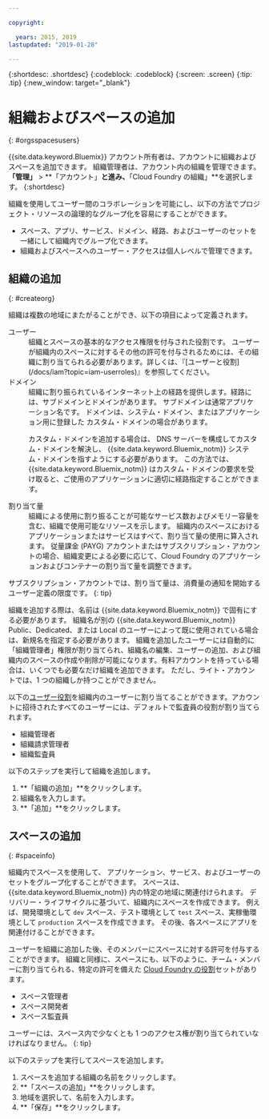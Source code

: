 ```yaml
---

copyright:

  years: 2015, 2019
lastupdated: "2019-01-28"

---
```


{:shortdesc: .shortdesc}
{:codeblock: .codeblock}
{:screen: .screen}
{:tip: .tip}
{:new_window: target="_blank"}

# 組織およびスペースの追加
{: #orgsspacesusers}

{{site.data.keyword.Bluemix}} アカウント所有者は、アカウントに組織およびスペースを追加できます。 組織管理者は、アカウント内の組織を管理できます。 **「管理」** > **「アカウント」**と進み、**「Cloud Foundry の組織」**を選択します。
{:shortdesc}

組織を使用してユーザー間のコラボレーションを可能にし、以下の方法でプロジェクト・リソースの論理的なグループ化を容易にすることができます。

   * スペース、アプリ、サービス、ドメイン、経路、およびユーザーのセットを一緒にして組織内でグループ化できます。
   * 組織およびスペースへのユーザー・アクセスは個人レベルで管理できます。

## 組織の追加
{: #createorg}

組織は複数の地域にまたがることができ、以下の項目によって定義されます。

<dl>
<dt>ユーザー</dt>
<dd>組織とスペースの基本的なアクセス権限を付与された役割です。 ユーザーが組織内のスペースに対するその他の許可を付与されるためには、その組織に割り当てられる必要があります。詳しくは、『[ユーザーと役割](/docs/iam?topic=iam-userroles)』を参照してください。</dd>
<dt>ドメイン</dt>
<dd>組織に割り振られているインターネット上の経路を提供します。経路には、サブドメインとドメインがあります。 サブドメインは通常アプリケーション名です。 ドメインは、システム・ドメイン、またはアプリケーション用に登録した
カスタム・ドメインの場合があります。<br/>
<p>カスタム・ドメインを追加する場合は、
DNS サーバーを構成してカスタム・ドメインを解決し、
{{site.data.keyword.Bluemix_notm}}
システム・ドメインを指すようにする必要があります。 この方法では、{{site.data.keyword.Bluemix_notm}}
はカスタム・ドメインの要求を受け取ると、ご使用のアプリケーションに適切に経路指定することができます。</p></dd>
<dt>割り当て量</dt>
<dd>組織による使用に割り振ることが可能なサービス数およびメモリー容量を含む、組織で使用可能なリソースを示します。 組織内のスペースにおけるアプリケーションまたはサービスはすべて、割り当て量の使用に算入されます。 従量課金 (PAYG) アカウントまたはサブスクリプション・アカウントの場合、組織変更による必要に応じて、Cloud Foundry のアプリケーションおよびコンテナーの割り当て量を調整できます。</dd>
</dl>

サブスクリプション・アカウントでは、割り当て量は、消費量の通知を開始するユーザー定義の限度です。
{: tip}

組織を追加する際は、名前は {{site.data.keyword.Bluemix_notm}} で固有にする必要があります。 組織名が別の {{site.data.keyword.Bluemix_notm}} Public、Dedicated、または Local のユーザーによって既に使用されている場合は、新規名を指定する必要があります。 組織を追加したユーザーには自動的に「組織管理者」権限が割り当てられ、組織名の編集、ユーザーの追加、および組織内のスペースの作成や削除が可能になります。有料アカウントを持っている場合は、いくつでも必要なだけ組織を追加できます。 ただし、ライト・アカウントでは、1 つの組織しか持つことができません。

以下の[ユーザー役割](/docs/iam?topic=iam-userroles)を組織内のユーザーに割り当てることができます。アカウントに招待されたすべてのユーザーには、デフォルトで監査員の役割が割り当てられます。

   * 組織管理者
   * 組織請求管理者
   * 組織監査員

以下のステップを実行して組織を追加します。

  1. **「組織の追加」**をクリックします。
  2. 組織名を入力します。  
  3. **「追加」**をクリックします。

<!-- Add info on Manage infrastructure option under a space -->

## スペースの追加
{: #spaceinfo}

組織内でスペースを使用して、
アプリケーション、サービス、およびユーザーのセットをグループ化することができます。 スペースは、{{site.data.keyword.Bluemix_notm}} 内の特定の地域に関連付けられます。 デリバリー・ライフサイクルに基づいて、組織内にスペースを作成できます。 例えば、開発環境として `dev` スペース、テスト環境として `test` スペース、実稼働環境として `production` スペースを作成できます。 その後、各スペースにアプリを関連付けることができます。

ユーザーを組織に追加した後、そのメンバーにスペースに対する許可を付与することができます。 組織と同様に、スペースにも、以下のように、チーム・メンバーに割り当てられる、特定の許可を備えた [Cloud Foundry の役割](/docs/iam?topic=iam-cfroles)セットがあります。

  * スペース管理者
  * スペース開発者
  * スペース監査員

ユーザーには、スペース内で少なくとも 1 つのアクセス権が割り当てられていなければなりません。
{: tip}

以下のステップを実行してスペースを追加します。

  1. スペースを追加する組織の名前をクリックします。
  2. **「スペースの追加」**をクリックします。
  3. 地域を選択して、名前を入力します。
  4. **「保存」**をクリックします。
